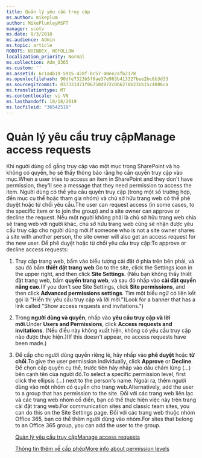 ```yaml
---
title: Quản lý yêu cầu truy cập
ms.author: mikeplum
author: MikePlumleyMSFT
manager: scotv
ms.date: 8/3/2018
ms.audience: Admin
ms.topic: article
ROBOTS: NOINDEX, NOFOLLOW
localization_priority: Normal
ms.collection: Adm_O365
ms.custom: ''
ms.assetid: 6c1a4b19-5915-428f-bc57-40ee2af62178
ms.openlocfilehash: 90dfe7323b5f0ae37e963b413327bee2bc6b3d33
ms.sourcegitcommit: 037331d71f06750d972c0b6278b23bb15c4806ca
ms.translationtype: MT
ms.contentlocale: vi-VN
ms.lasthandoff: 10/18/2019
ms.locfileid: "36542519"
---
```

# <a name="manage-access-requests"></a><span data-ttu-id="d2e38-102">Quản lý yêu cầu truy cập</span><span class="sxs-lookup"><span data-stu-id="d2e38-102">Manage access requests</span></span>

<span data-ttu-id="d2e38-103">Khi người dùng cố gắng truy cập vào một mục trong SharePoint và họ không có quyền, họ sẽ thấy thông báo rằng họ cần quyền truy cập vào mục.</span><span class="sxs-lookup"><span data-stu-id="d2e38-103">When a user tries to access an item in SharePoint and they don't have permission, they'll see a message that they need permission to access the item.</span></span> <span data-ttu-id="d2e38-104">Người dùng có thể yêu cầu quyền truy cập (trong một số trường hợp, đến mục cụ thể hoặc tham gia nhóm) và chủ sở hữu trang web có thể phê duyệt hoặc từ chối yêu cầu.</span><span class="sxs-lookup"><span data-stu-id="d2e38-104">The user can request access (in some cases, to the specific item or to join the group) and a site owner can approve or decline the request.</span></span> <span data-ttu-id="d2e38-105">Nếu một người không phải là chủ sở hữu trang web chia sẻ trang web với người khác, chủ sở hữu trang web cũng sẽ nhận được yêu cầu truy cập cho người dùng mới.</span><span class="sxs-lookup"><span data-stu-id="d2e38-105">If someone who is not a site owner shares a site with another person, the site owner will also get an access request for the new user.</span></span> <span data-ttu-id="d2e38-106">Để phê duyệt hoặc từ chối yêu cầu truy cập:</span><span class="sxs-lookup"><span data-stu-id="d2e38-106">To approve or decline access requests:</span></span>
  
1. <span data-ttu-id="d2e38-107">Truy cập trang web, bấm vào biểu tượng cài đặt ở phía trên bên phải, và sau đó bấm **thiết đặt trang web**.</span><span class="sxs-lookup"><span data-stu-id="d2e38-107">Go to the site, click the Settings icon in the upper right, and then click **Site Settings**.</span></span> <span data-ttu-id="d2e38-108">(Nếu bạn không thấy thiết đặt trang web, bấm **quyền trang web**, và sau đó nhấp vào **cài đặt quyền nâng cao**.</span><span class="sxs-lookup"><span data-stu-id="d2e38-108">(If you don't see Site Settings, click **Site permissions**, and then click **Advanced permissions settings**.</span></span> <span data-ttu-id="d2e38-109">Tìm một biểu ngữ có liên kết gọi là "Hiển thị yêu cầu truy cập và lời mời.")</span><span class="sxs-lookup"><span data-stu-id="d2e38-109">Look for a banner that has a link called "Show access requests and invitations.")</span></span>
    
2. <span data-ttu-id="d2e38-110">Trong **người dùng và quyền**, nhấp vào **yêu cầu truy cập và lời mời**.</span><span class="sxs-lookup"><span data-stu-id="d2e38-110">Under **Users and Permissions**, click **Access requests and invitations**.</span></span> <span data-ttu-id="d2e38-111">(Nếu điều này không xuất hiện, không có yêu cầu truy cập nào được thực hiện.)</span><span class="sxs-lookup"><span data-stu-id="d2e38-111">(If this doesn't appear, no access requests have been made.)</span></span>
    
3. <span data-ttu-id="d2e38-112">Để cấp cho người dùng quyền riêng lẻ, hãy nhấp vào **phê duyệt** hoặc **từ chối**.</span><span class="sxs-lookup"><span data-stu-id="d2e38-112">To give the user permission individually, click **Approve** or **Decline**.</span></span> <span data-ttu-id="d2e38-113">Để chọn cấp quyền cụ thể, trước tiên hãy nhấp vào dấu chấm lửng (...) bên cạnh tên của người đó.</span><span class="sxs-lookup"><span data-stu-id="d2e38-113">To select a specific permission level, first click the ellipsis (...) next to the person's name.</span></span> <span data-ttu-id="d2e38-114">Ngoài ra, thêm người dùng vào một nhóm có quyền cho trang web.</span><span class="sxs-lookup"><span data-stu-id="d2e38-114">Alternatively, add the user to a group that has permission to the site.</span></span> <span data-ttu-id="d2e38-115">Đối với các trang web liên lạc và các trang web nhóm cổ điển, bạn có thể thực hiện việc này trên trang cài đặt trang web.</span><span class="sxs-lookup"><span data-stu-id="d2e38-115">For communication sites and classic team sites, you can do this on the Site Settings page.</span></span> <span data-ttu-id="d2e38-116">Đối với các trang web thuộc nhóm Office 365, bạn có thể thêm người dùng vào nhóm.</span><span class="sxs-lookup"><span data-stu-id="d2e38-116">For sites that belong to an Office 365 group, you can add the user to the group.</span></span>
    
    [<span data-ttu-id="d2e38-117">Quản lý yêu cầu truy cập</span><span class="sxs-lookup"><span data-stu-id="d2e38-117">Manage access requests </span></span>](https://go.microsoft.com/fwlink/?linkid=2008747)
    
    [<span data-ttu-id="d2e38-118">Thông tin thêm về cấp phép</span><span class="sxs-lookup"><span data-stu-id="d2e38-118">More info about permission levels</span></span>](https://go.microsoft.com/fwlink/?linkid=867071)
    

